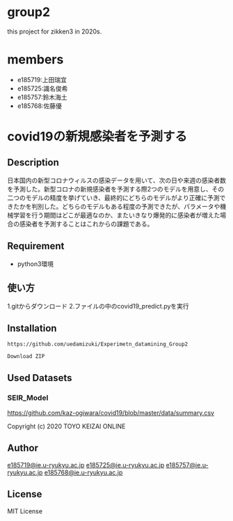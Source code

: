 # group2
this project for zikken3 in 2020s.

# members
- e185719:上田瑞宜
- e185725:識名俊希
- e185757:鈴木海土
- e185768:佐藤優



# covid19の新規感染者を予測する

## Description
日本国内の新型コロナウィルスの感染データを用いて、次の日や来週の感染者数を予測した。新型コロナの新規感染者を予測する際2つのモデルを用意し、その二つのモデルの精度を挙げていき、最終的にどちらのモデルがより正確に予測できたかを判別した。どちらのモデルもある程度の予測できたが、パラメータや機械学習を行う期間はどこが最適なのか、またいきなり爆発的に感染者が増えた場合の感染者を予測することはこれからの課題である。


## Requirement

- python3環境

## 使い方 

1.gitからダウンロード
2.ファイルの中のcovid19_predict.pyを実行


## Installation

	https://github.com/uedamizuki/Experimetn_datamining_Group2
	
	Download ZIP

## Used Datasets

### SEIR_Model
https://github.com/kaz-ogiwara/covid19/blob/master/data/summary.csv

Copyright (c) 2020 TOYO KEIZAI ONLINE


## Author

e185719@ie.u-ryukyu.ac.jp
e185725@ie.u-ryukyu.ac.jp
e185757@ie.u-ryukyu.ac.jp
e185768@ie.u-ryukyu.ac.jp

## License
MIT License
